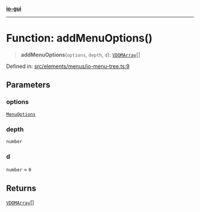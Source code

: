 [**io-gui**](../README.md)

***

# Function: addMenuOptions()

> **addMenuOptions**(`options`, `depth`, `d`): [`VDOMArray`](../type-aliases/VDOMArray.md)[]

Defined in: [src/elements/menus/io-menu-tree.ts:9](https://github.com/io-gui/io/blob/main/src/elements/menus/io-menu-tree.ts#L9)

## Parameters

### options

[`MenuOptions`](../classes/MenuOptions.md)

### depth

`number`

### d

`number` = `0`

## Returns

[`VDOMArray`](../type-aliases/VDOMArray.md)[]
